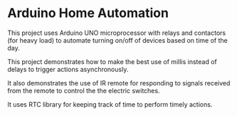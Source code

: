 # Arduino Home Automation
This project uses Arduino UNO microprocessor with relays and contactors (for heavy load) to automate turning on/off of devices based on time of the day.

This project demonstrates how to make the best use of millis instead of delays to trigger actions asynchronously.

It also demonstrates the use of IR remote for responding to signals received from the remote to control the the electric switches.

It uses RTC library for keeping track of time to perform timely actions.
